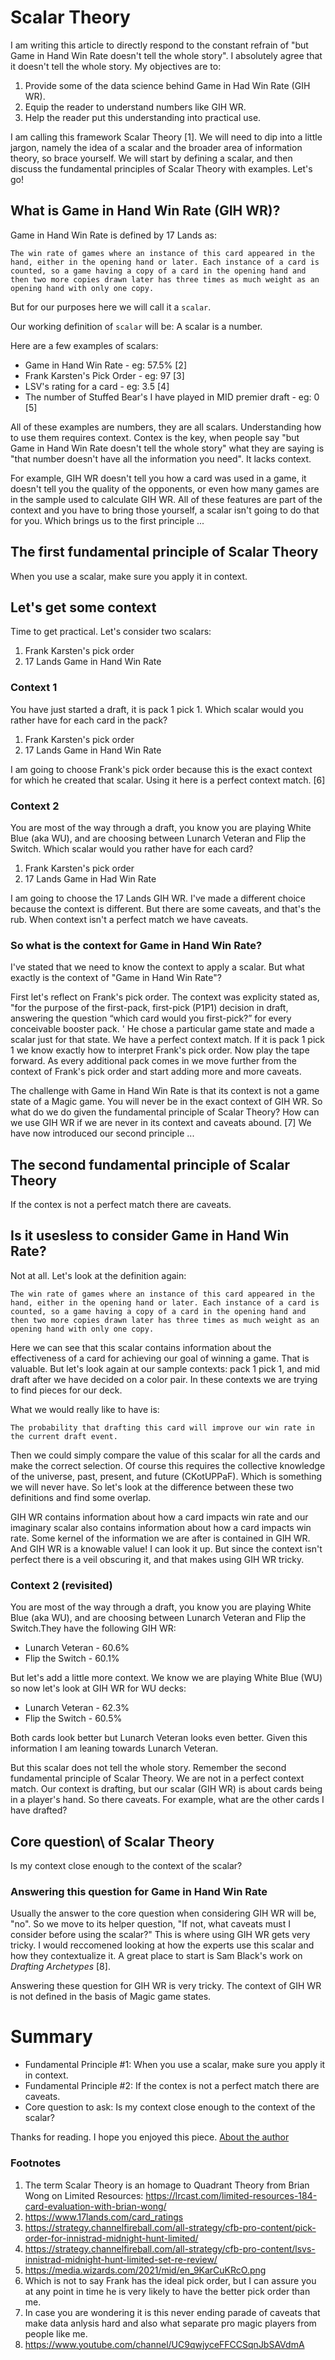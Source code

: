 # Scalar Theory
I am writing this article to directly respond to the constant refrain of "but Game in Hand Win Rate doesn't tell the whole story". I absolutely agree that it doesn't tell the whole story. My objectives are to:
1. Provide some of the data science behind Game in Had Win Rate (GIH WR).
2. Equip the reader to understand numbers like GIH WR.
3. Help the reader put this understanding into practical use. 

I am calling this framework Scalar Theory [1]. We will need to dip into a little jargon, namely the idea of a scalar and the broader area of information theory, so brace yourself. We will start by defining a scalar, and then discuss the fundamental principles of Scalar Theory with examples. Let's go!

## What is Game in Hand Win Rate (GIH WR)?
Game in Hand Win Rate is defined by 17 Lands as: 

`The win rate of games where an instance of this card appeared in the hand, either in the opening hand or later. Each instance of a card is counted, so a game having a copy of a card in the opening hand and then two more copies drawn later has three times as much weight as an opening hand with only one copy.`

But for our purposes here we will call it a `scalar`.

Our working definition of `scalar` will be: A scalar is a number.

Here are a few examples of scalars:
* Game in Hand Win Rate - eg: 57.5% [2]
* Frank Karsten's Pick Order - eg: 97 [3]
* LSV's rating for a card - eg: 3.5 [4]
* The number of Stuffed Bear's I have played in MID premier draft - eg: 0 [5]

All of these examples are numbers, they are all scalars. Understanding how to use them requires context. Contex is the key, when people say "but Game in Hand Win Rate doesn't tell the whole story" what they are saying is "that number doesn't have all the information you need". It lacks context.

For example, GIH WR doesn't tell you how a card was used in a game, it doesn't tell you the quality of the opponents, or even how many games are in the sample used to calculate GIH WR. All of these features are part of the context and you have to bring those yourself, a scalar isn't going to do that for you. Which brings us to the first principle ...

## The first fundamental principle of Scalar Theory
When you use a scalar, make sure you apply it in context.

## Let's get some context
Time to get practical. Let's consider two scalars:
1. Frank Karsten's pick order
2. 17 Lands Game in Hand Win Rate

### Context 1
You have just started a draft, it is pack 1 pick 1. Which scalar would you rather have for each card in the pack?
1. Frank Karsten's pick order
2. 17 Lands Game in Hand Win Rate

I am going to choose Frank's pick order because this is the exact context for which he created that scalar. Using it here is a perfect context match. [6]

### Context 2
You are most of the way through a draft, you know you are playing White Blue (aka WU), and are choosing between Lunarch Veteran and Flip the Switch. Which scalar would you rather have for each card?
1. Frank Karsten's pick order
2. 17 Lands Game in Had Win Rate

I am going to choose the 17 Lands GIH WR. I've made a different choice because the context is different. But there are some caveats, and that's the rub. When context isn't a perfect match we have caveats.

### So what is the context for Game in Hand Win Rate?
I've stated that we need to know the context to apply a scalar. But what exactly is the context of "Game in Hand Win Rate"? 

First let's reflect on Frank's pick order. The context was explicity stated as, "for the purpose of the first-pack, first-pick (P1P1) decision in draft, answering the question “which card would you first-pick?” for every conceivable booster pack. ' He chose a particular game state and made a scalar just for that state. We have a perfect context match. If it is pack 1 pick 1 we know exactly how to interpret Frank's pick order. Now play the tape forward. As every additional pack comes in we move further from the context of Frank's pick order and start adding more and more caveats.


The challenge with Game in Hand Win Rate is that its context is not a game state of a Magic game. You will never be in the exact context of GIH WR. So what do we do given the fundamental principle of Scalar Theory? How can we use GIH WR if we are never in its context and caveats abound. [7] We have now introduced our second principle ...

## The second fundamental principle of Scalar Theory
If the contex is not a perfect match there are caveats.

## Is it usesless to consider Game in Hand Win Rate?
Not at all. Let's look at the definition again:

`The win rate of games where an instance of this card appeared in the hand, either in the opening hand or later. Each instance of a card is counted, so a game having a copy of a card in the opening hand and then two more copies drawn later has three times as much weight as an opening hand with only one copy.`

Here we can see that this scalar contains information about the effectiveness of a card for achieving our goal of winning a game. That is valuable. But let's look again at our sample contexts: pack 1 pick 1, and mid draft after we have decided on a color pair. In these contexts we are trying to find pieces for our deck.

What we would really like to have is:

`The probability that drafting this card will improve our win rate in the current draft event.`

Then we could simply compare the value of this scalar for all the cards and make the correct selection. Of course this requires the collective knowledge of the universe, past, present, and future (CKotUPPaF). Which is something we will never have. So let's look at the difference between these two definitions and find some overlap.

GIH WR contains information about how a card impacts win rate and our imaginary scalar also contains information about how a card impacts win rate. Some kernel of the information we are after is contained in GIH WR. And GIH WR is a knowable value! I can look it up. But since the context isn't perfect there is a veil obscuring it, and that makes using GIH WR tricky.

### Context 2 (revisited)
You are most of the way through a draft, you know you are playing White Blue (aka WU), and are choosing between Lunarch Veteran and Flip the Switch.They have the following GIH WR:
* Lunarch Veteran - 60.6%
* Flip the Switch - 60.1%

But let's add a little more context. We know we are playing White Blue (WU) so now let's look at GIH WR for WU decks:
* Lunarch Veteran - 62.3%
* Flip the Switch - 60.5% 

Both cards look better but Lunarch Veteran looks even better. Given this information I am leaning towards Lunarch Veteran.

But this scalar does not tell the whole story. Remember the second fundamental principle of Scalar Theory. We are not in a perfect context match. Our context is drafting, but our scalar (GIH WR) is about cards being in a player's hand. So there caveats. For example, what are the other cards I have drafted?

## Core question\ of Scalar Theory
Is my context close enough to the context of the scalar?


### Answering this question for Game in Hand Win Rate
Usually the answer to the core question when considering GIH WR will be, "no". So we move to its helper question, "If not, what caveats must I consider before using the scalar?" This is where using GIH WR gets very tricky. I would reccomened looking at how the experts use this scalar and how they contextualize it. A great place to start is Sam Black's work on _Drafting Archetypes_ [8].

Answering these question for GIH WR is very tricky. The context of GIH WR is not defined in the basis of Magic game states.


# Summary
* Fundamental Principle #1: When you use a scalar, make sure you apply it in context.
* Fundamental Principle #2: If the contex is not a perfect match there are caveats.
* Core question to ask: Is my context close enough to the context of the scalar?


Thanks for reading. I hope you enjoyed this piece. [About the author](https://github.com/alonzi/MTG-Data/blob/b4c21adc50da5804015552fe2445cea5df8c4c60/about-the-author.md)

### Footnotes
1. The term Scalar Theory is an homage to Quadrant Theory from Brian Wong on Limited Resources: https://lrcast.com/limited-resources-184-card-evaluation-with-brian-wong/
2. https://www.17lands.com/card_ratings
3. https://strategy.channelfireball.com/all-strategy/cfb-pro-content/pick-order-for-innistrad-midnight-hunt-limited/
4. https://strategy.channelfireball.com/all-strategy/cfb-pro-content/lsvs-innistrad-midnight-hunt-limited-set-re-review/
5. https://media.wizards.com/2021/mid/en_9KarCuKRcO.png
6. Which is not to say Frank has the ideal pick order, but I can assure you at any point in time he is very likely to have the better pick order than me.
7. In case you are wondering it is this never ending parade of caveats that make data anlysis hard and also what separate pro magic players from people like me.
8. https://www.youtube.com/channel/UC9qwjyceFFCCSqnJbSAVdmA
